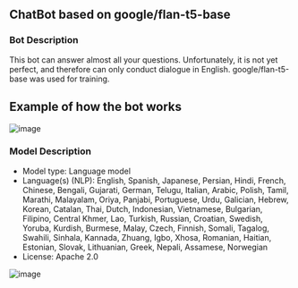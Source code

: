 ## ChatBot based on google/flan-t5-base
### Bot Description
This bot can answer almost all your questions. Unfortunately, it is not yet perfect, and therefore can only conduct dialogue in English.
google/flan-t5-base was used for training.

## Example of how the bot works
![image](https://github.com/mnenadoeloo/t5-base-chatbot/assets/104631630/65b64444-863b-4a34-9f2a-ff8043c80028)


### Model Description
* Model type: Language model
* Language(s) (NLP): English, Spanish, Japanese, Persian, Hindi, French, Chinese, Bengali, Gujarati, German, Telugu, Italian, Arabic, Polish, Tamil, Marathi, Malayalam, Oriya, Panjabi, Portuguese, Urdu, Galician, Hebrew, Korean, Catalan, Thai, Dutch, Indonesian, Vietnamese, Bulgarian, Filipino, Central Khmer, Lao, Turkish, Russian, Croatian, Swedish, Yoruba, Kurdish, Burmese, Malay, Czech, Finnish, Somali, Tagalog, Swahili, Sinhala, Kannada, Zhuang, Igbo, Xhosa, Romanian, Haitian, Estonian, Slovak, Lithuanian, Greek, Nepali, Assamese, Norwegian
* License: Apache 2.0
  
![image](https://github.com/mnenadoeloo/t5-base-sum/assets/104631630/6cf042e8-fa9a-4b80-9222-116709e7f383)

